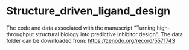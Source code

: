 # Structure_driven_ligand_design
The code and data associated with the manuscript "Turning high-throughput structural biology into predictive inhibitor design". The data folder can be downloaded from: https://zenodo.org/record/5571743

